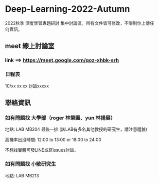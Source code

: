 # Deep-Learning-2022-Autumn
2022秋季 深度學習專題研討 集中討論區，所有文件皆可修改，不限制你上傳任何資訊。

## meet 線上討論室

### link ==> https://meet.google.com/qoz-xhbk-srh

### 日程表

10/xx xx:xx 討論xxxxx

## 聯絡資訊

### 如有問題找 大學部（roger 林榮顯、yun 林揚展）

地點: LAB MB204 最後一排 (該LAB有多名其他教授的研究生，請注意禮貌)

高機率出沒時間: 12:00 to 13:00 or 18:00 to 24:00

不想找實體可發LINE或寫issues討論。

### 如有問題找 小敏研究生

地點: LAB MB213
